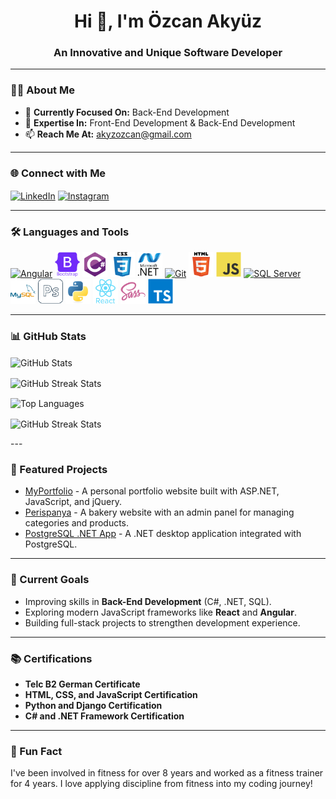 <h1 align="center">Hi 👋, I'm Özcan Akyüz</h1>
<h3 align="center">An Innovative and Unique Software Developer</h3>

---

### 👨‍💻 About Me
- 🔭 **Currently Focused On:** Back-End Development  
- 💬 **Expertise In:** Front-End Development & Back-End Development
- 📫 **Reach Me At:** [akyzozcan@gmail.com](mailto:akyzozcan@gmail.com)  

---

### 🌐 Connect with Me
<p align="left">
  <a href="https://linkedin.com/in/ozcanakyuz" target="_blank"><img align="center" src="https://raw.githubusercontent.com/rahuldkjain/github-profile-readme-generator/master/src/images/icons/Social/linked-in-alt.svg" alt="LinkedIn" height="30" width="40" /></a>
  <a href="https://instagram.com/ozcanakyuz_" target="_blank"><img align="center" src="https://raw.githubusercontent.com/rahuldkjain/github-profile-readme-generator/master/src/images/icons/Social/instagram.svg" alt="Instagram" height="30" width="40" /></a>
</p>

---

### 🛠️ Languages and Tools
<p align="left">
  <a href="https://angular.io" target="_blank" rel="noreferrer"><img src="https://angular.io/assets/images/logos/angular/angular.svg" alt="Angular" width="40" height="40"/></a>
  <a href="https://getbootstrap.com" target="_blank" rel="noreferrer"><img src="https://raw.githubusercontent.com/devicons/devicon/master/icons/bootstrap/bootstrap-plain-wordmark.svg" alt="Bootstrap" width="40" height="40"/></a>
  <a href="https://www.w3schools.com/cs/" target="_blank" rel="noreferrer"><img src="https://raw.githubusercontent.com/devicons/devicon/master/icons/csharp/csharp-original.svg" alt="C#" width="40" height="40"/></a>
  <a href="https://www.w3schools.com/css/" target="_blank" rel="noreferrer"><img src="https://raw.githubusercontent.com/devicons/devicon/master/icons/css3/css3-original-wordmark.svg" alt="CSS3" width="40" height="40"/></a>
  <a href="https://dotnet.microsoft.com/" target="_blank" rel="noreferrer"><img src="https://raw.githubusercontent.com/devicons/devicon/master/icons/dot-net/dot-net-original-wordmark.svg" alt=".NET" width="40" height="40"/></a>
  <a href="https://git-scm.com/" target="_blank" rel="noreferrer"><img src="https://www.vectorlogo.zone/logos/git-scm/git-scm-icon.svg" alt="Git" width="40" height="40"/></a>
  <a href="https://www.w3.org/html/" target="_blank" rel="noreferrer"><img src="https://raw.githubusercontent.com/devicons/devicon/master/icons/html5/html5-original-wordmark.svg" alt="HTML5" width="40" height="40"/></a>
  <a href="https://developer.mozilla.org/en-US/docs/Web/JavaScript" target="_blank" rel="noreferrer"><img src="https://raw.githubusercontent.com/devicons/devicon/master/icons/javascript/javascript-original.svg" alt="JavaScript" width="40" height="40"/></a>
  <a href="https://www.microsoft.com/en-us/sql-server" target="_blank" rel="noreferrer"><img src="https://www.svgrepo.com/show/303229/microsoft-sql-server-logo.svg" alt="SQL Server" width="40" height="40"/></a>
  <a href="https://www.mysql.com/" target="_blank" rel="noreferrer"><img src="https://raw.githubusercontent.com/devicons/devicon/master/icons/mysql/mysql-original-wordmark.svg" alt="MySQL" width="40" height="40"/></a>
  <a href="https://www.photoshop.com/en" target="_blank" rel="noreferrer"><img src="https://raw.githubusercontent.com/devicons/devicon/master/icons/photoshop/photoshop-line.svg" alt="Photoshop" width="40" height="40"/></a>
  <a href="https://www.python.org" target="_blank" rel="noreferrer"><img src="https://raw.githubusercontent.com/devicons/devicon/master/icons/python/python-original.svg" alt="Python" width="40" height="40"/></a>
  <a href="https://reactjs.org/" target="_blank" rel="noreferrer"><img src="https://raw.githubusercontent.com/devicons/devicon/master/icons/react/react-original-wordmark.svg" alt="React" width="40" height="40"/></a>
  <a href="https://sass-lang.com" target="_blank" rel="noreferrer"><img src="https://raw.githubusercontent.com/devicons/devicon/master/icons/sass/sass-original.svg" alt="Sass" width="40" height="40"/></a>
  <a href="https://www.typescriptlang.org/" target="_blank" rel="noreferrer"><img src="https://raw.githubusercontent.com/devicons/devicon/master/icons/typescript/typescript-original.svg" alt="TypeScript" width="40" height="40"/></a>
</p>

---

### 📊 GitHub Stats
<p>
  <img align="center" src="https://github-readme-stats-sigma-five.vercel.app/api?username=ozcanakyuz&show_icons=true&locale=en" alt="GitHub Stats" />
</p>
<p>
  <img align="center" src="https://streak-stats.demolab.com?user=ozcanakyuz" alt="GitHub Streak Stats" />
</p>
<p>
  <img align="center" src="https://github-readme-stats-sigma-five.vercel.app/api/top-langs?username=ozcanakyuz&show_icons=true&locale=en&layout=compact" alt="Top Languages" />
</p>
<p>
  <img align="center" src="https://streak-stats.demolab.com?user=ozcanakyuz" alt="GitHub Streak Stats" />
</p>
---

### 🚀 Featured Projects
- [MyPortfolio](https://github.com/ozcanakyuz/MyPortfolio) - A personal portfolio website built with ASP.NET, JavaScript, and jQuery.
- [Perispanya](https://github.com/ozcanakyuz/Perispanya) - A bakery website with an admin panel for managing categories and products.
- [PostgreSQL .NET App](https://github.com/ozcanakyuz/sample-dotnet-postgresql) - A .NET desktop application integrated with PostgreSQL.

---

### 🎯 Current Goals
- Improving skills in **Back-End Development** (C#, .NET, SQL).  
- Exploring modern JavaScript frameworks like **React** and **Angular**.  
- Building full-stack projects to strengthen development experience.

---

### 📚 Certifications
- **Telc B2 German Certificate**  
- **HTML, CSS, and JavaScript Certification**  
- **Python and Django Certification**  
- **C# and .NET Framework Certification**  

---

### 🌟 Fun Fact
I've been involved in fitness for over 8 years and worked as a fitness trainer for 4 years. I love applying discipline from fitness into my coding journey!

